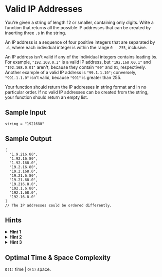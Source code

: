 # Valid IP Addresses

You're given a string of length 12 or smaller, containing only digits. Write a function that returns all the possible IP addresses that can be created by inserting three `.`s in the string.

An IP address is a sequence of four positive integers that are separated by `.`s, where each individual integer is within the range `0 - 255`, inclusive.

An IP address isn't valid if any of the individual integers contains leading `0`s. For example, `"192.168.0.1"` is a valid IP address, but `"192.168.00.1"` and `"192.168.0.01"` aren't, because they contain `"00"` and `01`, respectively. Another example of a valid IP address is `"99.1.1.10"`; conversely, `"991.1.1.0"` isn't valid, because `"991"` is greater than 255.

Your function should return the IP addresses in string format and in no particular order. If no valid IP addresses can be created from the string, your function should return an empty list.

## Sample Input

```plaintext
string = "1921680"
```

## Sample Output

```plaintext
[
  "1.9.216.80",
  "1.92.16.80",
  "1.92.168.0",
  "19.2.16.80",
  "19.2.168.0",
  "19.21.6.80",
  "19.21.68.0",
  "19.216.8.0",
  "192.1.6.80",
  "192.1.68.0",
  "192.16.8.0"
]
// The IP addresses could be ordered differently.
```

## Hints

<details>
<summary><b>Hint 1</b></summary>

How can you split this problem into subproblems to make it easier?

</details>

<details>
<summary><b>Hint 2</b></summary>

Each IP address is comprised of four parts; try finding one valid part at a time and then combining sets of four valid parts to create one valid IP address.

</details>

<details>
<summary><b>Hint 3</b></summary>

Go through all possible combinations of valid IP-address parts. You'll do this by generating a valid first part, then generating all valid second parts given the first part, then finally all valid third and fourth parts given first and second parts. If you find a set of four valid parts, then simply combine them together and add that IP address to some final array. You can start by creating all the possible first parts of an IP address; these will be substrings of the main string that start at the first character and that have lengths 1, 2 and 3. Then you can repeat this process for the second part, where the substrings in this part will start where the first part ended. The same thing applies for the third and fourth parts. After going through all possible parts and storing valid IP addresses, you'll have found all of the IP addresses that can be formed from the input string.

</details>

## Optimal Time & Space Complexity

`O(1)` time | `O(1)` space.
